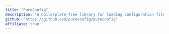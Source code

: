 ```yaml
---
title: "PureConfig"
description: "A boilerplate-free library for loading configuration files"
github: "https://github.com/pureconfig/pureconfig"
affiliate: true
---
```

